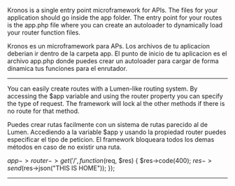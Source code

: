 Kronos is a single entry point microframework for APIs. The files for your application should go inside the app folder.
The entry point for your routes is the app.php file where you can create an autoloader to dynamically load your router function files.

Kronos es un microframework para APs. Los archivos de tu aplicacion deberian ir dentro de la carpeta app.
El punto de inicio de tu aplicacion es el archivo app.php donde puedes crear un autoloader para cargar de forma dinamica tus funciones para el enrutador.

------------------------------------------------------------------------------------------------------------------------------------------------------

You can easily create routes with a Lumen-like routing system.
By accessing the $app variable and using the router property you can specify the type of request.
The framework will lock al the other methods if there is no route for that method. 

Puedes crear rutas facilmente con un sistema de rutas parecido al de Lumen.
Accediendo a la variable $app y usando la propiedad router puedes especificar el tipo de peticion.
El framework bloqueara todos los demas métodos en caso de no existir una ruta.


$app->router->get('/', function ($req, $res) {
    $res->code(400);
    $res->send($res->json("THIS IS HOME"));
});


----------------------------------------------------------------------------------------------------------------------------------------------------

